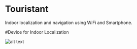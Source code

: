 # Touristant

Indoor localization and navigation using WiFi and Smartphone.

#Device for Indoor Localization

![alt text](https://github.com/sona-19/Touristant/blob/master/Device_for_Indoor_Localization/Selection_001.png)
